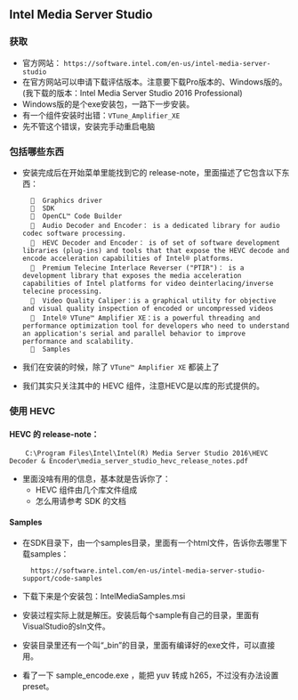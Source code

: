 ## Intel Media Server Studio 

### 获取
* 官方网站： `https://software.intel.com/en-us/intel-media-server-studio`
* 在官方网站可以申请下载评估版本。注意要下载Pro版本的、Windows版的。(我下载的版本：Intel Media Server Studio 2016 Professional)
* Windows版的是个exe安装包，一路下一步安装。
* 有一个组件安装时出错：`VTune_Amplifier_XE`
* 先不管这个错误，安装完手动重启电脑

### 包括哪些东西
* 安装完成后在开始菜单里能找到它的 release-note，里面描述了它包含以下东西：

		  Graphics driver 
		  SDK 
		  OpenCL™ Code Builder 
		  Audio Decoder and Encoder： is a dedicated library for audio codec software processing. 
		  HEVC Decoder and Encoder： is of set of software development libraries (plug-ins) and tools that that expose the HEVC decode and encode acceleration capabilities of Intel® platforms. 
		  Premium Telecine Interlace Reverser ("PTIR")： is a development library that exposes the media acceleration capabilities of Intel platforms for video deinterlacing/inverse telecine processing. 
		  Video Quality Caliper：is a graphical utility for objective and visual quality inspection of encoded or uncompressed videos 
		  Intel® VTune™ Amplifier XE：is a powerful threading and performance optimization tool for developers who need to understand an application's serial and parallel behavior to improve performance and scalability. 
		  Samples 
* 我们在安装的时候，除了 `VTune™ Amplifier XE` 都装上了
* 我们其实只关注其中的 HEVC 组件，注意HEVC是以库的形式提供的。

### 使用 HEVC

#### HEVC 的 release-note：

		C:\Program Files\Intel\Intel(R) Media Server Studio 2016\HEVC Decoder & Encoder\media_server_studio_hevc_release_notes.pdf
  
* 里面没啥有用的信息，基本就是告诉你了：
	* HEVC 组件由几个库文件组成
	* 怎么用请参考 SDK 的文档

#### Samples
* 在SDK目录下，由一个samples目录，里面有一个html文件，告诉你去哪里下载samples：

		https://software.intel.com/en-us/intel-media-server-studio-support/code-samples
* 下载下来是个安装包：IntelMediaSamples.msi
* 安装过程实际上就是解压。安装后每个sample有自己的目录，里面有VisualStudio的sln文件。
* 安装目录里还有一个叫“_bin”的目录，里面有编译好的exe文件，可以直接用。
* 看了一下 sample_encode.exe ，能把 yuv 转成 h265，不过没有办法设置 preset。

